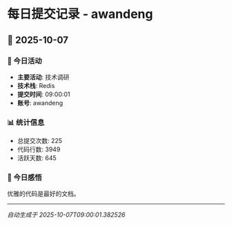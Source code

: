 # 每日提交记录 - awandeng

## 📅 2025-10-07

### 🎯 今日活动
- **主要活动**: 技术调研
- **技术栈**: Redis
- **提交时间**: 09:00:01
- **账号**: awandeng

### 📊 统计信息
- 总提交次数: 225
- 代码行数: 3949
- 活跃天数: 645

### 💭 今日感悟
优雅的代码是最好的文档。

---
*自动生成于 2025-10-07T09:00:01.382526*
